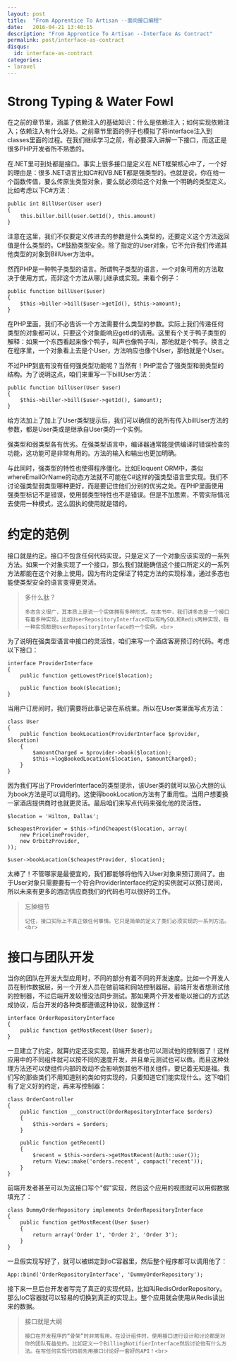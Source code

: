 ```yaml
---
layout: post
title:  "From Apprentice To Artisan --面向接口编程"
date:   2016-04-21 13:40:15
description: "From Apprentice To Artisan --Interface As Contract"
permalink: post/interface-as-contract
disqus:
  id: interface-as-contract
categories:
- laravel
---
```


Strong Typing & Water Fowl
==========================

在之前的章节里，涵盖了依赖注入的基础知识：什么是依赖注入；如何实现依赖注入；依赖注入有什么好处。之前章节里面的例子也模拟了将interface注入到classes里面的过程。在我们继续学习之前，有必要深入讲解一下接口，而这正是很多PHP开发者所不熟悉的。<br>

在.NET里可到处都是接口。事实上很多接口是定义在.NET框架核心中了，一个好的理由是：很多.NET语言比如C#和VB.NET都是强类型的。也就是说，你在给一个函数传值，要么传原生类型对象，要么就必须给这个对象一个明确的类型定义。比如考虑以下C#方法：<br>

```
public int BillUser(User user)
{
    this.biller.bill(user.GetId(), this.amount)
}
```

注意在这里，我们不仅要定义传进去的参数是什么类型的，还要定义这个方法返回值是什么类型的。C#鼓励类型安全。除了指定的User对象，它不允许我们传递其他类型的对象到BillUser方法中。<br>

然而PHP是一种鸭子类型的语言。所谓鸭子类型的语言，一个对象可用的方法取决于使用方式，而非这个方法从哪儿继承或实现。来看个例子：<br>

```
public function billUser($user)
{
    $this->biller->bill($user->getId(), $this->amount);
}
```

在PHP里面，我们不必告诉一个方法需要什么类型的参数。实际上我们传递任何类型的对象都可以，只要这个对象能响应getId的调用。这里有个关于鸭子类型的解释：如果一个东西看起来像个鸭子，叫声也像鸭子叫，那他就是个鸭子。换言之在程序里，一个对象看上去是个User，方法响应也像个User，那他就是个User。<br>

不过PHP到底有没有任何强类型功能呢？当然有！PHP混合了强类型和弱类型的结构。为了说明这点，咱们来重写一下billUser方法：<br>

```
public function billUser(User $user)
{
    $this->biller->bill($user->getId(), $amount);
}
```

给方法加上了加上了User类型提示后，我们可以确信的说所有传入billUser方法的参数，都是User类或是继承自User类的一个实例。<br>

强类型和弱类型各有优劣。在强类型语言中，编译器通常能提供编译时错误检查的功能，这功能可是非常有用的。方法的输入和输出也更加明确。<br>

与此同时，强类型的特性也使得程序僵化。比如Eloquent ORM中，类似whereEmailOrName的动态方法就不可能在C#这样的强类型语言里实现。我们不讨论强类型弱类型哪种更好，而是要记住他们分别的优劣之处。在PHP里面使用强类型标记不是错误，使用弱类型特性也不是错误。但是不加思索，不管实际情况去使用一种模式，这么固执的使用就是错的。<br>

约定的范例
=========

接口就是约定。接口不包含任何代码实现，只是定义了一个对象应该实现的一系列方法。如果一个对象实现了一个接口，那么我们就能确信这个接口所定义的一系列方法都能在这个对象上使用。因为有约定保证了特定方法的实现标准，通过多态也能使类型安全的语言变得更灵活。<br>

<blockquote>
<p>
    多什么肽？<br>

    多态含义很广，其本质上是说一个实体拥有多种形式。在本书中，我们讲多态是一个接口有着多种实现。比如UserRepositoryInterface可以有MySQL和Redis两种实现，每一种实现都是UserRepositoryInterface的一个实例。<br>
</p>
</blockquote>

为了说明在强类型语言中接口的灵活性，咱们来写一个酒店客房预订的代码。考虑以下接口：<br>

```
interface ProviderInterface
{
    public function getLowestPrice($location);

    public function book($location);
}
```

当用户订房间时，我们需要将此事记录在系统里。所以在User类里面写点方法：<br>

```
class User
{
    public function bookLocation(ProviderInterface $provider, $location)
    {
        $amountCharged = $provider->book($location);
        $this->logBookedLocation($location, $amountCharged);
    }
}
```

因为我们写出了ProviderInterface的类型提示，该User类的就可以放心大胆的认为book方法是可以调用的。这使得bookLocation方法有了重用性。当用户想要换一家酒店提供商时也就更灵活。最后咱们来写点代码来强化他的灵活性。<br>

```
$location = 'Hilton, Dallas';

$cheapestProvider = $this->findCheapest($location, array(
    new PricelineProvider,
    new OrbitzProvider,
));

$user->bookLocation($cheapestProvider, $location);
```

太棒了！不管哪家是最便宜的，我们都能够将他传入User对象来预订房间了。由于User对象只需要要有一个符合ProviderInterface约定的实例就可以预订房间，所以未来有更多的酒店供应商我们的代码也可以很好的工作。<br>

<blockquote>
<p>
    忘掉细节<br>

    记住，接口实际上不真正做任何事情。它只是简单的定义了类们必须实现的一系列方法。<br>
</p>
</blockquote>

接口与团队开发
============

当你的团队在开发大型应用时，不同的部分有着不同的开发速度。比如一个开发人员在制作数据层，另一个开发人员在做前端和网站控制器层。前端开发者想测试他的控制器，不过后端开发较慢没法同步测试。那如果两个开发者能以接口的方式达成协议，后台开发的各种类都遵循这种协议，就像这样：<br>

```
interface OrderRepositoryInterface
{
    public function getMostRecent(User $user);
}
```

一旦建立了约定，就算约定还没实现，前端开发者也可以测试他的控制器了！这样应用中的不同组件就可以按不同的速度开发，并且单元测试也可以做。而且这种处理方法还可以使组件内部的改动不会影响到其他不相关组件。要记着无知是福。我们写的那些类们不用知道别的类如何实现的，只要知道它们能实现什么。这下咱们有了定义好的约定，再来写控制器：<br>

```
class OrderController
{
    public function __construct(OrderRepositoryInterface $orders)
    {
        $this->orders = $orders;
    }

    public function getRecent()
    {
        $recent = $this->orders->getMostRecent(Auth::user());
        return View::make('orders.recent', compact('recent'));
    }
}
```

前端开发者甚至可以为这接口写个"假"实现，然后这个应用的视图就可以用假数据填充了：<br>

```
class DummyOrderRepository implements OrderRepositoryInterface
{
    public function getMostRecent(User $user)
    {
        return array('Order 1', 'Order 2', 'Order 3');
    }
}
```

一旦假实现写好了，就可以被绑定到IoC容器里，然后整个程序都可以调用他了：<br>

```
App::bind('OrderRepositoryInterface', 'DummyOrderRepository');
```

接下来一旦后台开发者写完了真正的实现代码，比如叫RedisOrderRepository。那么IoC容器就可以轻易的切换到真正的实现上。整个应用就会使用从Redis读出来的数据。<br>

<blockquote>
<p>
    接口就是大纲<br>

    接口在开发程序的“骨架”时非常有用。在设计组件时，使用接口进行设计和讨论都是对你的团队有益处的。比如定义一个BillingNotifierInterface然后讨论他有什么方法。在写任何实现代码前先用接口讨论好一套好的API！<br>
</p>
</blockquote>
